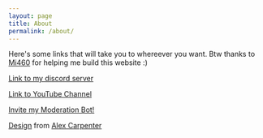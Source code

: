 ```yaml
---
layout: page
title: About
permalink: /about/
---
```

Here's some links that will take you to whereever you want. Btw thanks to [Mi460][mi460] for helping me build this website :)



<!--- hey so mgc whenever you want to add a link, either do the <a> tag, or do this cool thing where you put links at the bottom formatted like [hiddentag]: <link> and in the body you put [Display name][hiddentag] here's an example: -->

[Link to my discord server][discord]

[Link to YouTube Channel][youtube]

[Invite my Moderation Bot!][modbot]

[Design][mjt] from [Alex Carpenter][ac]

[mi460]: https://mi460.dev
[ac]: https://github.com/alexcarpenter
[mjt]: https://github.com/alexcarpenter/material-jekyll-theme
[discord]: /discord
[youtube]: /youtube
[modbot]: https://discordapp.com/oauth2/authorize?&client_id=708362362520076289&scope=bot
<!-- you can keep the hiddentags and links at the bottom so they don't clutter i'm updating some crap for you lol 5/7/20 9:00PM-->
